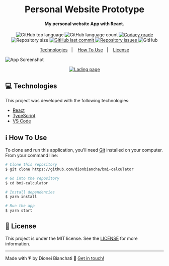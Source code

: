 <h1 align="center">
    <br>
    Personal Website Prototype
</h1>

<h4 align="center">
  My personal website App with React.
</h4>
<p align="center">
  <img alt="GitHub top language" src="https://img.shields.io/github/languages/top/dionbiancha/bmi-calculator.svg">

  <img alt="GitHub language count" src="https://img.shields.io/github/languages/count/dionbiancha/bmi-calculator.svg">

  <a href="https://www.codacy.com/app/dionbiancha/bmi-calculator?utm_source=github.com&amp;utm_medium=referral&amp;utm_content=dionbiancha/bmi-calculator&amp;utm_campaign=Badge_Grade">
    <img alt="Codacy grade" src="https://img.shields.io/codacy/grade/1b577a07dda843aba09f4bc55d1af8fc.svg">
  </a>

  <img alt="Repository size" src="https://img.shields.io/github/repo-size/dionbiancha/bmi-calculator.svg">
  <a href="https://github.com/dionbiancha/bmi-calculator/commits/master">
    <img alt="GitHub last commit" src="https://img.shields.io/github/last-commit/dionbiancha/bmi-calculator.svg">
  </a>

  <a href="https://github.com/dionbiancha/bmi-calculator/issues">
    <img alt="Repository issues" src="https://img.shields.io/github/issues/dionbiancha/bmi-calculator.svg">
  </a>

  <img alt="GitHub" src="https://img.shields.io/github/license/dionbiancha/bmi-calculator.svg">
</p>

<p align="center">
  <a href="#computer-technologies">Technologies</a>&nbsp;&nbsp;&nbsp;|&nbsp;&nbsp;&nbsp;
  <a href="#information_source-how-to-use">How To Use</a>&nbsp;&nbsp;&nbsp;|&nbsp;&nbsp;&nbsp;
  <a href="#memo-license">License</a>
</p>

![App Screenshot](https://res.cloudinary.com/dionbiancha/image/upload/v1649095571/github/67867867_wea2tz.png)

<p align="center">
  <a href="https://bmi-calculator-pink.vercel.app/" target="_blank">
    <img alt="Lading page" src="https://res.cloudinary.com/dionbiancha/image/upload/v1610500435/github/view_on_github_n2rq43.png">
  </a>
</p>

## :computer: Technologies

This project was developed with the following technologies:

- [React][react]
- [TypeScript][typescript]
- [VS Code][vc]

## :information_source: How To Use

To clone and run this application, you'll need [Git](https://git-scm.com) installed on your computer. From your command line:

```bash
# Clone this repository
$ git clone https://github.com/dionbiancha/bmi-calculator

# Go into the repository
$ cd bmi-calculator

# Install dependencies
$ yarn install

# Run the app
$ yarn start
```

## :memo: License

This project is under the MIT license. See the [LICENSE](https://github.com/dionbiancha/bmi-calculator/blob/master/LICENSE) for more information.

---

Made with :heartpulse: by Dionei Bianchati :wave: [Get in touch!](https://www.linkedin.com/in/dionbiancha/)

[vc]: https://code.visualstudio.com/
[typescript]: https://www.typescriptlang.org/
[react]: https://pt-br.reactjs.org/
